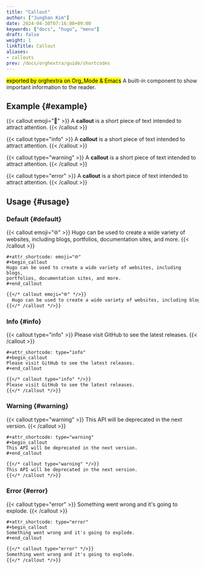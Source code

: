 ```yaml
---
title: "Callout"
author: ["Junghan Kim"]
date: 2024-04-30T07:16:00+09:00
keywords: ["docs", "hugo", "menu"]
draft: false
weight: 1
linkTitle: Callout
aliases:
- callouts
prev: /docs/orghextra/guide/shortcodes
---
```


<mark>exported by orghextra on Org_Mode &amp; Emacs</mark> A built-in component to show important information to the reader.

<!--more-->


## Example {#example}

{{< callout emoji="👾" >}}
A **callout** is a short piece of text intended to attract attention.
{{< /callout >}}

{{< callout type="info" >}}
A **callout** is a short piece of text intended to attract attention.
{{< /callout >}}

{{< callout type="warning" >}}
A **callout** is a short piece of text intended to attract attention.
{{< /callout >}}

{{< callout type="error" >}}
A **callout** is a short piece of text intended to attract attention.
{{< /callout >}}


## Usage {#usage}


### Default {#default}

{{< callout emoji="🌐" >}}
Hugo can be used to create a wide variety of websites, including blogs,
portfolios, documentation sites, and more.
{{< /callout >}}

```text { linenos=false,filename="Org-Mode" }
#+attr_shortcode: emoji="🌐"
#+begin_callout
Hugo can be used to create a wide variety of websites, including blogs,
portfolios, documentation sites, and more.
#+end_callout
```

```markdown
{{</* callout emoji="🌐" */>}}
  Hugo can be used to create a wide variety of websites, including blogs, portfolios, documentation sites, and more.
{{</* /callout */>}}
```


### Info {#info}

{{< callout type="info" >}}
Please visit GitHub to see the latest releases.
{{< /callout >}}

```text { linenos=false,filename="Org-Mode" }
#+attr_shortcode: type="info"
#+begin_callout
Please visit GitHub to see the latest releases.
#+end_callout
```

```markdown
{{</* callout type="info" */>}}
Please visit GitHub to see the latest releases.
{{</* /callout */>}}
```


### Warning {#warning}

{{< callout type="warning" >}}
This API will be deprecated in the next version.
{{< /callout >}}

```text { linenos=false,filename="Org-Mode" }
#+attr_shortcode: type="warning"
#+begin_callout
This API will be deprecated in the next version.
#+end_callout
```

```markdown
{{</* callout type="warning" */>}}
This API will be deprecated in the next version.
{{</* /callout */>}}
```


### Error {#error}

{{< callout type="error" >}}
Something went wrong and it's going to explode.
{{< /callout >}}

```text { linenos=false,filename="Org-Mode" }
#+attr_shortcode: type="error"
#+begin_callout
Something went wrong and it's going to explode.
#+end_callout
```

```markdown
{{</* callout type="error" */>}}
Something went wrong and it's going to explode.
{{</* /callout */>}}
```
